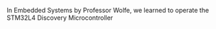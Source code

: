In Embedded Systems by Professor Wolfe, we learned to operate the STM32L4 Discovery Microcontroller
